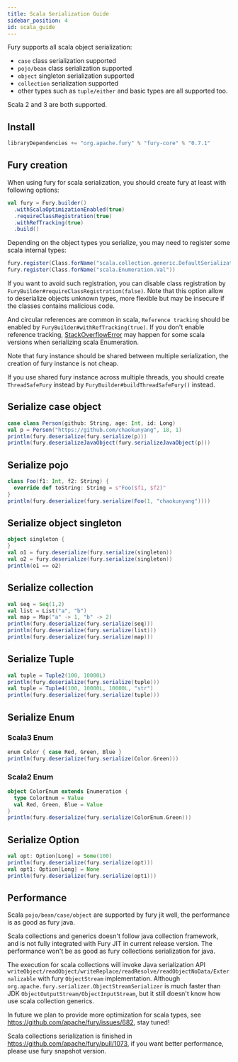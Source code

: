 ```yaml
---
title: Scala Serialization Guide
sidebar_position: 4
id: scala_guide
---
```


Fury supports all scala object serialization:

- `case` class serialization supported
- `pojo/bean` class serialization supported
- `object` singleton serialization supported
- `collection` serialization supported
- other types such as `tuple/either` and basic types are all supported too.

Scala 2 and 3 are both supported.

## Install

```sbt
libraryDependencies += "org.apache.fury" % "fury-core" % "0.7.1"
```

## Fury creation

When using fury for scala serialization, you should create fury at least with following options:

```scala
val fury = Fury.builder()
  .withScalaOptimizationEnabled(true)
  .requireClassRegistration(true)
  .withRefTracking(true)
  .build()
```

Depending on the object types you serialize, you may need to register some scala internal types:

```scala
fury.register(Class.forName("scala.collection.generic.DefaultSerializationProxy"))
fury.register(Class.forName("scala.Enumeration.Val"))
```

If you want to avoid such registration, you can disable class registration by `FuryBuilder#requireClassRegistration(false)`.
Note that this option allow to deserialize objects unknown types, more flexible but may be insecure if the classes contains malicious code.

And circular references are common in scala, `Reference tracking` should be enabled by `FuryBuilder#withRefTracking(true)`. If you don't enable reference tracking, [StackOverflowError](https://github.com/apache/fury/issues/1032) may happen for some scala versions when serializing scala Enumeration.

Note that fury instance should be shared between multiple serialization, the creation of fury instance is not cheap.

If you use shared fury instance across multiple threads, you should create `ThreadSafeFury` instead by `FuryBuilder#buildThreadSafeFury()` instead.

## Serialize case object

```scala
case class Person(github: String, age: Int, id: Long)
val p = Person("https://github.com/chaokunyang", 18, 1)
println(fury.deserialize(fury.serialize(p)))
println(fury.deserializeJavaObject(fury.serializeJavaObject(p)))
```

## Serialize pojo

```scala
class Foo(f1: Int, f2: String) {
  override def toString: String = s"Foo($f1, $f2)"
}
println(fury.deserialize(fury.serialize(Foo(1, "chaokunyang"))))
```

## Serialize object singleton

```scala
object singleton {
}
val o1 = fury.deserialize(fury.serialize(singleton))
val o2 = fury.deserialize(fury.serialize(singleton))
println(o1 == o2)
```

## Serialize collection

```scala
val seq = Seq(1,2)
val list = List("a", "b")
val map = Map("a" -> 1, "b" -> 2)
println(fury.deserialize(fury.serialize(seq)))
println(fury.deserialize(fury.serialize(list)))
println(fury.deserialize(fury.serialize(map)))
```

## Serialize Tuple

```scala
val tuple = Tuple2(100, 10000L)
println(fury.deserialize(fury.serialize(tuple)))
val tuple = Tuple4(100, 10000L, 10000L, "str")
println(fury.deserialize(fury.serialize(tuple)))
```

## Serialize Enum

### Scala3 Enum

```scala
enum Color { case Red, Green, Blue }
println(fury.deserialize(fury.serialize(Color.Green)))
```

### Scala2 Enum

```scala
object ColorEnum extends Enumeration {
  type ColorEnum = Value
  val Red, Green, Blue = Value
}
println(fury.deserialize(fury.serialize(ColorEnum.Green)))
```

## Serialize Option

```scala
val opt: Option[Long] = Some(100)
println(fury.deserialize(fury.serialize(opt)))
val opt1: Option[Long] = None
println(fury.deserialize(fury.serialize(opt1)))
```

## Performance

Scala `pojo/bean/case/object` are supported by fury jit well, the performance is as good as fury java.

Scala collections and generics doesn't follow java collection framework, and is not fully integrated with Fury JIT in current release version. The performance won't be as good as fury collections serialization for java.

The execution for scala collections will invoke Java serialization API `writeObject/readObject/writeReplace/readResolve/readObjectNoData/Externalizable` with fury `ObjectStream` implementation. Although `org.apache.fury.serializer.ObjectStreamSerializer` is much faster than JDK `ObjectOutputStream/ObjectInputStream`, but it still doesn't know how use scala collection generics.

In future we plan to provide more optimization for scala types, see https://github.com/apache/fury/issues/682, stay tuned!

Scala collections serialization is finished in https://github.com/apache/fury/pull/1073, if you want better performance, please use fury snapshot version.

